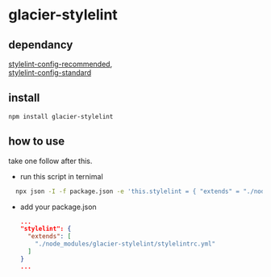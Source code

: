 # glacier-stylelint


## dependancy
[stylelint-config-recommended](https://github.com/stylelint/stylelint-config-recommended),   
[stylelint-config-standard](https://github.com/stylelint/stylelint-config-standard)


## install

```
npm install glacier-stylelint
```


## how to use

take one follow after this.

- run this script in ternimal
``` bash
  npx json -I -f package.json -e 'this.stylelint = { "extends" = "./node_modules/glacier-stylelint/stylelintrc.yml"'
  ```
- add your package.json
  ``` json
  ...
  "stylelint": {
    "extends": [
      "./node_modules/glacier-stylelint/stylelintrc.yml"
    ]
  }
  ...
  ```
